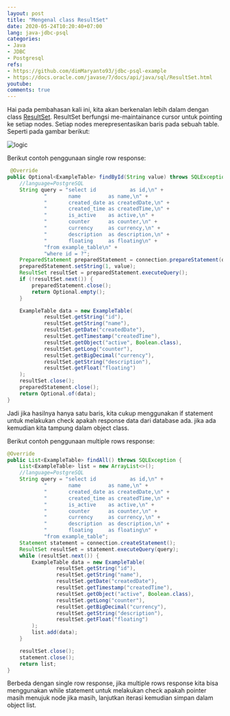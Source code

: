```yaml
---
layout: post
title: "Mengenal class ResultSet"
date: 2020-05-24T10:20:40+07:00
lang: java-jdbc-psql
categories:
- Java
- JDBC
- Postgresql
refs: 
- https://github.com/dimMaryanto93/jdbc-psql-example
- https://docs.oracle.com/javase/7/docs/api/java/sql/ResultSet.html
youtube: 
comments: true
---
```


Hai pada pembahasan kali ini, kita akan berkenalan lebih dalam dengan class [ResultSet](https://docs.oracle.com/javase/7/docs/api/java/sql/ResultSet.html). ResultSet berfungsi me-maintainance cursor untuk pointing ke setiap nodes. Setiap nodes merepresentasikan baris pada sebuah table. Seperti pada gambar berikut:

![logic]({{site.baseurl}}/resources/posts/jdbc-resultset/resultset-pointer.png)

Berikut contoh penggunaan single row response:

```java
 @Override
public Optional<ExampleTable> findById(String value) throws SQLException {
    //language=PostgreSQL
    String query = "select id           as id,\n" +
            "       name         as name,\n" +
            "       created_date as createdDate,\n" +
            "       created_time as createdTime,\n" +
            "       is_active    as active,\n" +
            "       counter      as counter,\n" +
            "       currency     as currency,\n" +
            "       description  as description,\n" +
            "       floating     as floating\n" +
            "from example_table\n" +
            "where id = ?";
    PreparedStatement preparedStatement = connection.prepareStatement(query);
    preparedStatement.setString(1, value);
    ResultSet resultSet = preparedStatement.executeQuery();
    if (!resultSet.next()) {
        preparedStatement.close();
        return Optional.empty();
    }

    ExampleTable data = new ExampleTable(
            resultSet.getString("id"),
            resultSet.getString("name"),
            resultSet.getDate("createdDate"),
            resultSet.getTimestamp("createdTime"),
            resultSet.getObject("active", Boolean.class),
            resultSet.getLong("counter"),
            resultSet.getBigDecimal("currency"),
            resultSet.getString("description"),
            resultSet.getFloat("floating")
    );
    resultSet.close();
    preparedStatement.close();
    return Optional.of(data);
}
```

Jadi jika hasilnya hanya satu baris, kita cukup menggunakan if statement untuk melakukan check apakah response data dari database ada. jika ada kemudian kita tampung dalam object class. 

Berikut contoh penggunaan multiple rows response:

```java
@Override
public List<ExampleTable> findAll() throws SQLException {
    List<ExampleTable> list = new ArrayList<>();
    //language=PostgreSQL
    String query = "select id           as id,\n" +
            "       name         as name,\n" +
            "       created_date as createdDate,\n" +
            "       created_time as createdTime,\n" +
            "       is_active    as active,\n" +
            "       counter      as counter,\n" +
            "       currency     as currency,\n" +
            "       description  as description,\n" +
            "       floating     as floating\n" +
            "from example_table";
    Statement statement = connection.createStatement();
    ResultSet resultSet = statement.executeQuery(query);
    while (resultSet.next()) {
        ExampleTable data = new ExampleTable(
                resultSet.getString("id"),
                resultSet.getString("name"),
                resultSet.getDate("createdDate"),
                resultSet.getTimestamp("createdTime"),
                resultSet.getObject("active", Boolean.class),
                resultSet.getLong("counter"),
                resultSet.getBigDecimal("currency"),
                resultSet.getString("description"),
                resultSet.getFloat("floating")
        );
        list.add(data);
    }

    resultSet.close();
    statement.close();
    return list;
}
```

Berbeda dengan single row response, jika multiple rows response kita bisa menggunakan while statement untuk melakukan check apakah pointer masih menujuk node jika masih, lanjutkan iterasi kemudian simpan dalam object list.